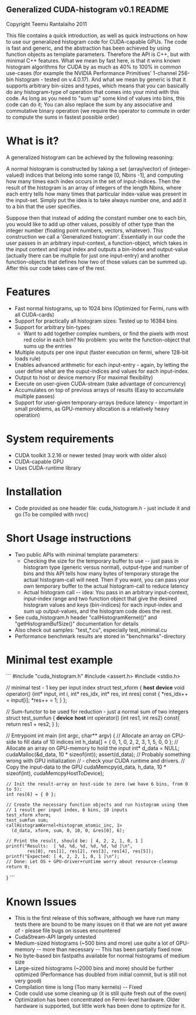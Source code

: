  Generalized CUDA-histogram v0.1 README
----------------------------------------

Copyright Teemu Rantalaiho 2011

This file contains a quick introduction, as well as quick instructions on how to
use our generalized histogram code for CUDA-capable GPUs. The code is fast and
generic, and the abstraction has been achieved by using function objects as
template parameters. Therefore the API is C++, but with minimal C++ features.
What we mean by fast here, is that it wins known histogram algorithms for CUDA
by as much as 40% to 100% in common use-cases (for example the NVIDIA
Performance Primitives' 1-channel 256-bin histogram - tested on v.4.0.17). And
what we mean by generic is that it supports arbitrary bin-sizes and types, which
means that you can basically do any histogram-type of operation that comes into
your mind with this code. As long as you need to "sum up" some kind of values
into bins, this code can do it; You can also replace the sum by any associative
and commutative binary operation (we require the operator to commute in order 
to compute the sums in fastest possible order)

What is it?
============

A generalized histogram can be achieved by the following reasoning:

A normal histogram is constructed by taking a set (array/vector) of
(integer-valued) indices that belong into some range [0, Nbins -1], and
computing how many times each index occurs in the set of input-indices. Then the
result of the histogram is an array of integers of the length Nbins, where
each entry tells how many times that particular index-value was present in the
input-set. Simply put the idea is to take always number one, and add it to a
bin that the user specifies. 

Suppose then that instead of adding the constant number one to each bin, you
would like to add up other values, possibly of other type than the integer
number (floating point numbers, vectors, whatever). This construction we call a
'Generalized histogram'. Essentially in our code the user passes in an
arbitrary input-context, a function-object, which takes in the input context and
input index and outputs a bin-index and output-value (actually there can
be multiple for just one input-entry) and another function-objects that defines
how two of those values can be summed up. After this our code takes care of
the rest.

Features
========

 - Fast normal histograms, up to 1024 bins (Optimized for Fermi, runs with all
    CUDA-cards)
 - Support for practically all histogram sizes: Tested up to 16384 bins
 - Support for arbitrary bin-types:
    * Want to add together complex numbers, or find the pixels with most red
        color in each bin? No problem: you write the function-object that sums
        up the entries
 - Multiple outputs per one input (faster execution on fermi, where 128-bit
    loads rule)
 - Enables advanced arithmetic for each input-entry - again, by letting the
    user define what are the ouput-indices and values for each input-index.
 - Output to host or device memory (For maximal flexibility)
 - Execute on user-given CUDA-stream (take advantage of concurrency)
 - Accumulates on top of previous arrays of results
    (Easy to accumulate multiple passes)
 - Support for user-given temporary-arrays (reduce latency - important in small
    problems, as GPU-memory allocation is a relatively heavy operation)

System requirements
===================

 - CUDA toolkit 3.2.16 or newer tested (may work with older also)
 - CUDA-capable GPU
 - Uses CUDA-runtime library

Installation
============

 - Code provided as one header file: cuda_histogram.h - just include it and go
    (To be compiled with nvcc)

Short Usage instructions
========================

 - Two public APIs with minimal template parameters:
   * Checking the size for the temporary buffer to use -- just pass in
        histogram type (generic versus normal), output-type and number of bins
        and this API tells how many bytes of temporary storage the actual
        histogram-call will need. Then if you want, you can pass your own
        temporary buffer to the actual histogram-call to reduce latency
   * Actual histogram call -- idea: You pass in an arbitrary input-context,
        input-index range and two function object that give the desired
        histogram values and keys (bin-indices) for each input-index and sum up
        output-values, and the histogram code does the rest.
 - See cuda_histogram.h header "callHistogramKernel()" and
        "getHistogramBufSize()" documentation for details
 - Also check out samples: "test_*.cu", especially test_minimal.cu
 - Performance benchmark results are stored in "benchmarks"-directory

Minimal test example
====================

´´´
#include "cuda_histogram.h"
#include <assert.h>
#include <stdio.h>

// minimal test - 1 key per input index
struct test_xform {
  __host__ __device__
  void operator() (int* input, int i, int* res_idx, int* res, int nres) const {
    *res_idx++ = input[i];
    *res++ = 1;
  }
};

// Sum-functor to be used for reduction - just a normal sum of two integers
struct test_sumfun {
    __device__ __host__ int operator() (int res1, int res2) const{
        return res1 + res2;
    }
};

// Entrypoint
int main (int argc, char** argv)
{
    // Allocate an array on CPU-side to fill data of 10 indices
    int h_data[] = { 0, 1, 0, 2, 2, 3, 1, 5, 0, 0 };
    // Allocate an array on GPU-memory to hold the input
    int* d_data = NULL;
    cudaMalloc(&d_data, 10 * sizeof(int));
    assert(d_data); // Probably something wrong with GPU initialization
                    // - check your CUDA runtime and drivers.
    // Copy the input-data to the GPU
    cudaMemcpy(d_data, h_data, 10 * sizeof(int), cudaMemcpyHostToDevice);

    // Init the result-array on host-side to zero (we have 6 bins, from 0 to 5):
    int res[6] = { 0 };

    // Create the necessary function objects and run histogram using them 
    // 1 result per input index, 6 bins, 10 inputs
    test_xform xform;
    test_sumfun sum;
    callHistogramKernel<histogram_atomic_inc, 1>
      (d_data, xform, sum, 0, 10, 0, &res[0], 6);

    // Print the result, should be: [ 4, 2, 2, 1, 0, 1 ]
    printf("Results:  [ %d, %d, %d, %d, %d, %d ]\n", 
            res[0], res[1], res[2], res[3], res[4], res[5]);
    printf("Expected: [ 4, 2, 2, 1, 0, 1 ]\n");
    // Done: Let OS + GPU-driver+runtime worry about resource-cleanup
    return 0;
}
´´´

Known Issues
============

 - This is the first release of this software, although we have run many tests
    there are bound to be many issues on it that we are not yet aware of -
    please file bugs on issues encountered
 - CudaStream-API largely untested
 - Medium-sized histograms (~500 bins and more) use quite a lot of
    GPU-memory -- more than necessary -- This has been partially fixed now.
 - No byte-based bin fastpaths available for normal histograms of medium size
 - Large-sized histograms (~2000 bins and more) should be further optimized
    (Performance has doubled from initial commit, but is still not very good)
 - Compilation time is long (Too many kernels) -- Fixed
 - Code could use some cleaning up (it is still quite fresh out of the oven)
 - Optimization has been concentrated on Fermi-level hardware. Older hardware
     is supported, but little work has been done to optimize for it.

